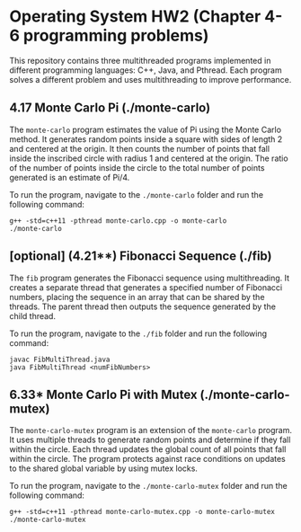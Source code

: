 # Operating System HW2 (Chapter 4-6 programming problems)

This repository contains three multithreaded programs implemented in different programming languages: C++, Java, and Pthread. Each program solves a different problem and uses multithreading to improve performance.

## 4.17 Monte Carlo Pi (./monte-carlo)

The `monte-carlo` program estimates the value of Pi using the Monte Carlo method. It generates random points inside a square with sides of length 2 and centered at the origin. It then counts the number of points that fall inside the inscribed circle with radius 1 and centered at the origin. The ratio of the number of points inside the circle to the total number of points generated is an estimate of Pi/4.

To run the program, navigate to the `./monte-carlo` folder and run the following command:

```
g++ -std=c++11 -pthread monte-carlo.cpp -o monte-carlo
./monte-carlo
```

## [optional] (4.21**) Fibonacci Sequence (./fib)

The `fib` program generates the Fibonacci sequence using multithreading. It creates a separate thread that generates a specified number of Fibonacci numbers, placing the sequence in an array that can be shared by the threads. The parent thread then outputs the sequence generated by the child thread.

To run the program, navigate to the `./fib` folder and run the following command:

```
javac FibMultiThread.java
java FibMultiThread <numFibNumbers>
```

## 6.33* Monte Carlo Pi with Mutex (./monte-carlo-mutex)

The `monte-carlo-mutex` program is an extension of the `monte-carlo` program. It uses multiple threads to generate random points and determine if they fall within the circle. Each thread updates the global count of all points that fall within the circle. The program protects against race conditions on updates to the shared global variable by using mutex locks.

To run the program, navigate to the `./monte-carlo-mutex` folder and run the following command:

```
g++ -std=c++11 -pthread monte-carlo-mutex.cpp -o monte-carlo-mutex
./monte-carlo-mutex
```